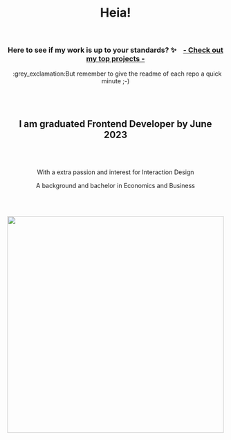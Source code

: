 <h1 align="center">Heia!</h1>

<br>

<h3 align="center">Here to see if my work is up to your standards?  ✨ &nbsp&nbsp  <a href="https://github.com/stars/SolveigRebnord/lists/top-projects">- Check out my top projects - </a></h3>

 <p align="center">&nbsp :grey_exclamation:But remember to give the readme of each repo a quick minute ;-)</p> 


<br><br>

<h2 align="center">I am graduated Frontend Developer by June 2023</h2>
<br>




<br>
<p align="center">
With a extra passion and interest for Interaction Design
</p>
<p align="center">
A background and bachelor in Economics and Business
</p>

<br>
<br>

<p align="center">
<a href="https://git.io/streak-stats"><img width="500" src="https://streak-stats.demolab.com?user=solveigrebnord&hide_border=true&date_format=j%20M%5B%20Y%5D&mode=weekly&ring=DDAAA4&fire=D38585&background=00000000&stroke=DD948C&currStreakNum=FFFFFF&sideNums=DDAAA4&currStreakLabel=FFFFFF&dates=CECECEEC&sideLabels=FFFFFF"/></a>
</p>
<br><br>
